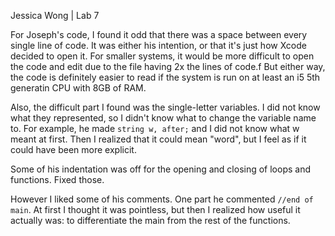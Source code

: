 Jessica Wong | Lab 7

For Joseph's code, I found it odd that there was a space between every single line of code. 
It was either his intention, or that it's just how Xcode decided to open it.
For smaller systems, it would be more difficult to open the code and edit due to the file having 2x the lines of code.f
But either way, the code is definitely easier to read if the system is run on at least an i5 5th generatin CPU with 8GB of RAM. 

Also, the difficult part I found was the single-letter variables. I did not know what they represented, so I didn't know what to change the variable name to. For example, he made 
```string w, after;``` 
and I did not know what w meant at first. Then I realized that it could mean "word", but I feel as if it could have been more explicit.

Some of his indentation was off for the opening and closing of loops and functions. Fixed those.

However I liked some of his comments. One part he commented ```//end of main```. At first I thought it was pointless, but then I realized how useful it actually was: to differentiate the main from the rest of the functions.
